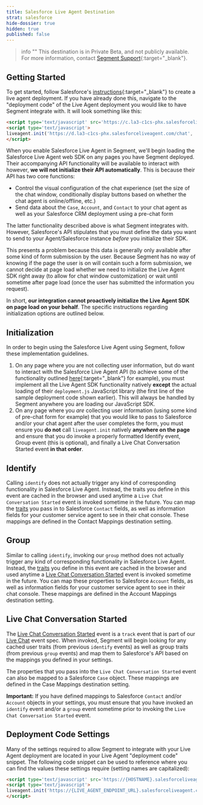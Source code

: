 ```yaml
---
title: Salesforce Live Agent Destination
strat: salesforce
hide-dossier: true
hidden: true
published: false
---
```


> info ""
> This destination is in Private Beta, and not publicly available. For more information, contact [Segment Support](https://segment.com/help/contact/){:target="_blank"}.

## Getting Started

To get started, follow Salesforce's [instructions](https://help.salesforce.com/articleView?id=live_agent_create_deployments.htm&type=5){:target="_blank"} to create a live agent deployment. If you have already done this, navigate to the "deployment code" of the Live Agent deployment you would like to have Segment integrate with. It will look something like this:

```html
<script type='text/javascript' src='https://c.la3-c1cs-phx.salesforceliveagent.com/content/g/js/42.0/deployment.js'></script>
<script type='text/javascript'>
liveagent.init('https://d.la3-c1cs-phx.salesforceliveagent.com/chat', '1111D00000000FT', '00D3D000000FObV');
</script>
```

When you enable Salesforce Live Agent in Segment, we'll begin loading the Salesforce Live Agent web SDK on any pages you have Segment deployed. Their accompanying API functionality will be available to interact with however, **we will not initialize their API automatically**. This is because their API has two core functions:

- Control the visual configuration of the chat experience (set the size of the chat window, conditionally display buttons based on whether the chat agent is online/offline, etc.)
- Send data about the `Case`, `Account`, and `Contact` to your chat agent as well as your Salesforce CRM deployment using a pre-chat form

The latter functionality described above is what Segment integrates with. However, Salesforce's API stipulates that you must define the data you want to send to your Agent/Salesforce instance *before* you initialize their SDK.

This presents a problem because this data is generally only available after some kind of form submission by the user. Because Segment has no way of knowing if the page the user is on will contain such a form submission, we cannot decide at page load whether we need to initialize the Live Agent SDK right away (to allow for chat window customization) or wait until sometime after page load (once the user has submitted the information you request).

In short, **our integration cannot proactively initialize the Live Agent SDK on page load on your behalf**. The specific instructions regarding initialization options are outlined below.

## Initialization
In order to begin using the Salesforce Live Agent using Segment, follow these implementation guidelines.

1. On any page where you are not collecting user information, but do want to interact with the Salesforce Live Agent API (to achieve some of the functionality outlined [here](https://developer.salesforce.com/docs/atlas.en-us.live_agent_dev.meta/live_agent_dev/live_agent_chat_buttons_API.htm){:target="_blank"} for example), you must implement all the Live Agent SDK functionality natively **except** the actual loading of their `deployment.js` JavaScript library (the first line of the sample deployment code shown earlier). This will always be handled by Segment anywhere you are loading our JavaScript SDK.
2. On any page where you *are* collecting user information (using some kind of pre-chat form for example) that you would like to pass to Salesforce and/or your chat agent after the user completes the form, you must ensure you **do not** call `liveagent.init` natively **anywhere on the page** and ensure that you do invoke a properly formatted Identify event, Group event (this is optional), and finally a Live Chat Conversation Started event **in that order**.

## Identify
Calling `identify` does not actually trigger any kind of corresponding functionality in Salesforce Live Agent. Instead, the traits you define in this event are cached in the browser and used anytime a `Live Chat Conversation Started` event is invoked sometime in the future. You can map the [traits](/docs/connections/spec/identify/#traits) you pass in to Salesforce `Contact` fields, as well as information fields for your customer service agent to see in their chat console. These mappings are defined in the Contact Mappings destination setting.

## Group
Similar to calling `identify`, invoking our `group` method does not actually trigger any kind of corresponding functionality in Salesforce Live Agent. Instead, the [traits](/docs/connections/spec/group/#traits) you define in this event are cached in the browser and used anytime a [Live Chat Conversation Started](/docs/connections/destinations/catalog/salesforce-live-agent/#live-chat-conversation-started) event is invoked sometime in the future. You can map these properties to Salesforce `Account` fields, as well as information fields for your customer service agent to see in their chat console. These mappings are defined in the Account Mappings destination setting.

## Live Chat Conversation Started
The [Live Chat Conversation Started](/docs/connections/spec/live-chat/#live-chat-conversation-started) event is a `track` event that is part of our [Live Chat](/docs/connections/spec/live-chat/) event spec. When invoked, Segment will begin looking for any cached user traits (from previous `identify` events) as well as group traits (from previous `group` events) and map them to Salesforce's API based on the mappings you defined in your settings.

The properties that you pass into the `Live Chat Conversation Started` event can also be mapped to a Salesforce `Case` object. These mappings are defined in the Case Mappings destination setting.

**Important:** If you have defined mappings to Salesforce `Contact` and/or `Account` objects in your settings, you must ensure that you have invoked an `identify` event and/or a `group` event sometime prior to invoking the `Live Chat Conversation Started` event.

## Deployment Code Settings
Many of the settings required to allow Segment to integrate with your Live Agent deployment are located in your Live Agent "deployment code" snippet. The following code snippet can be used to reference where you can find the values these settings require (setting names are capitalized):

```html
<script type='text/javascript' src='https://{HOSTNAME}.salesforceliveagent.com/content/g/js/42.0/deployment.js'></script>
<script type='text/javascript'>
liveagent.init('https://{LIVE_AGENT_ENDPOINT_URL}.salesforceliveagent.com/chat', {DEPLOYMENT_ID}, {ORG_ID});
</script>
```
